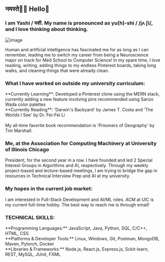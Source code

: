## नमस्ते🙏🏼 Hello👋 

<!--
**yashishandilya/yashishandilya** is a ✨ _special_ ✨ repository because its `README.md` (this file) appears on your GitHub profile.

Here are some ideas to get you started:

- 🔭 I’m currently working on ...
- 🌱 I’m currently learning ...
- 👯 I’m looking to collaborate on ...
- 🤔 I’m looking for help with ...
- 💬 Ask me about ...
- 📫 How to reach me: ...
- 😄 Pronouns: ...
- ⚡ Fun fact: ...
-->

### I am Yashi / यशी. My name is pronounced as yu(h)-shi / /jʌ ʃi/, and I love thinking about thinking. 
![image](https://github.com/user-attachments/assets/d13d972f-cb4b-4571-9fcb-6b2a7868c437)

Human and artificial intelligence has fascinated me for as long as I can remember, leading me to switch my career from being a Neuroscience major on track for Med School to Computer Science! In my spare time, I love reading, writing, adding things to my endless Pinterest boards, taking long walks, and cleaning things that were already clean. 

### What I have worked on outside my university curriculum:
<p>**Currently Learning**: Developed a Pinterest clone using the MERN stack, currently adding a new feature involving pins recommended using Sanzo Wada color palettes<br>
**Currently Reading**: 'Darwin's Backyard' by James T. Costa and 'The Worlds I See' by Dr. Fei-Fei Li<br><br>
My all-time favorite book recommendation is 'Prisoners of Geography' by Tim Marshall.</p>

### Me, at the Association for Computing Machinery at University of Illinois Chicago
President, for the second year in a row. I have founded and led 2 Special Interest Groups in Algorithms and AI, respectively. Through my weekly project-based and lecture-based meetings, I am trying to bridge the gap in resources in Technical Interview Prep and AI at my university.

### My hopes in the current job market:
I am interested in Full-Stack Development and AI/ML roles. ACM at UIC is my current full-time hobby. The best way to reach me is through email!

### TECHNICAL SKILLS:
<p>**Programming Languages:** JavaScript, Java, Python, SQL, C/C++, HTML, CSS<br>
**Platforms & Developer Tools:** Linux, Windows, Git, Postman, MongoDB, Maven, Pytorch, Docker<br>
**Libraries & Frameworks:** Node.js, React.js, Express.js, Sckit-learn, REST, MySQL, JUnit, FXML</p>
